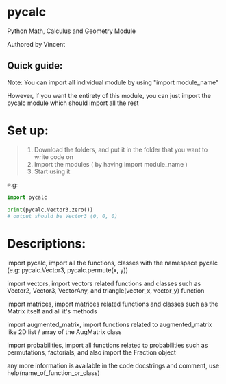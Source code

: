# pycalc

 Python Math, Calculus and Geometry Module

Authored by Vincent

## Quick guide:

Note: You can import all individual module by using "import module_name"

However, if you want the entirety of this module, you can just import the pycalc module which should import all the rest

# Set up:

> 1. Download the folders, and put it in the folder that you want to write code on
> 2. Import the modules ( by having import module_name )
> 3. Start using it


 e.g: 
 ```python
 import pycalc
  
 print(pycalc.Vector3.zero())
 # output should be Vector3 (0, 0, 0)
 ```

# Descriptions:

import pycalc, import all the functions, classes with the namespace pycalc (e.g: pycalc.Vector3, pycalc.permute(x, y))

import vectors, import vectors related functions and classes such as Vector2, Vector3, VectorAny, and triangle(vector_x, vector_y) function

import matrices, import matrices related functions and classes such as the Matrix itself and all it's methods

import augmented_matrix, import functions related to augmented_matrix like 2D list / array of the AugMatrix class

import probabilities, import all functions related to probabilities such as permutations, factorials, and also import the Fraction object

any more information is available in the code docstrings and comment, use help(name_of_function_or_class)
